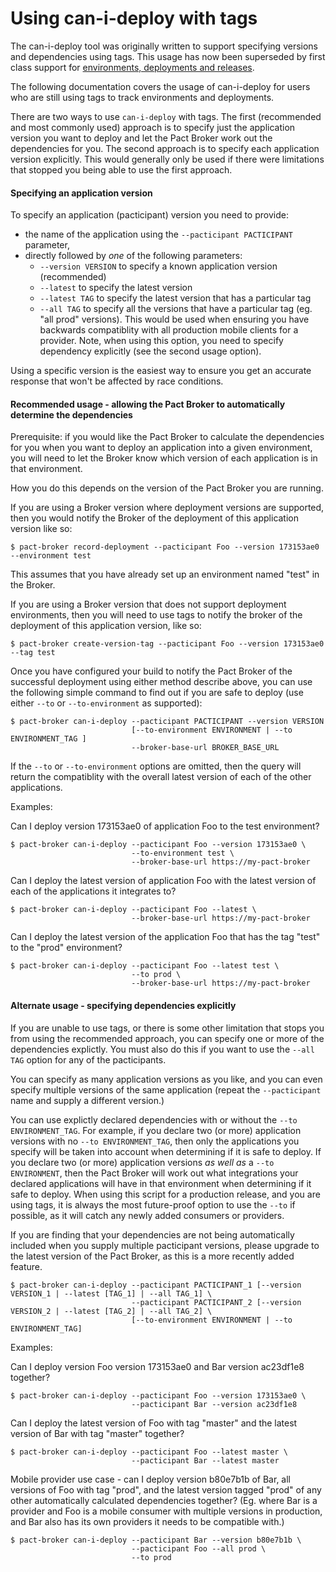# Using can-i-deploy with tags

The can-i-deploy tool was originally written to support specifying versions and dependencies using tags. This usage has now been superseded by first class support for [environments, deployments and releases](https://docs.pact.io/pact_broker/recording_deployments_and_releases/).

The following documentation covers the usage of can-i-deploy for users who are still using tags to track environments and deployments.

There are two ways to use `can-i-deploy` with tags. The first (recommended and most commonly used) approach is to specify just the application version you want to deploy and let the Pact Broker work out the dependencies for you. The second approach is to specify each application version explicitly. This would generally only be used if there were limitations that stopped you being able to use the first approach.

#### Specifying an application version

To specify an application (pacticipant) version you need to provide:

* the name of the application using the `--pacticipant PACTICIPANT` parameter,
* directly followed by *one* of the following parameters:
    * `--version VERSION` to specify a known application version (recommended)
    * `--latest` to specify the latest version
    * `--latest TAG` to specify the latest version that has a particular tag
    * `--all TAG` to specify all the versions that have a particular tag (eg. "all prod" versions). This would be used when ensuring you have backwards compatiblity with all production mobile clients for a provider. Note, when using this option, you need to specify dependency explicitly (see the second usage option).

Using a specific version is the easiest way to ensure you get an accurate response that won't be affected by race conditions.

#### Recommended usage - allowing the Pact Broker to automatically determine the dependencies

Prerequisite: if you would like the Pact Broker to calculate the dependencies for you when you want to deploy an application into a given environment, you will need to let the Broker know which version of each application is in that environment.

How you do this depends on the version of the Pact Broker you are running.

If you are using a Broker version where deployment versions are supported, then you would notify the Broker of the deployment of this application version like so:

    $ pact-broker record-deployment --pacticipant Foo --version 173153ae0 --environment test

This assumes that you have already set up an environment named "test" in the Broker.

If you are using a Broker version that does not support deployment environments, then you will need to use tags to notify the broker of the deployment of this application version, like so:

    $ pact-broker create-version-tag --pacticipant Foo --version 173153ae0 --tag test

Once you have configured your build to notify the Pact Broker of the successful deployment using either method describe above, you can use the following simple command to find out if you are safe to deploy (use either `--to` or  `--to-environment` as supported):

    $ pact-broker can-i-deploy --pacticipant PACTICIPANT --version VERSION
                               [--to-environment ENVIRONMENT | --to ENVIRONMENT_TAG ]
                               --broker-base-url BROKER_BASE_URL

If the `--to` or `--to-environment` options are omitted, then the query will return the compatiblity with the overall latest version of each of the other applications.

Examples:


Can I deploy version 173153ae0 of application Foo to the test environment?


    $ pact-broker can-i-deploy --pacticipant Foo --version 173153ae0 \
                               --to-environment test \
                               --broker-base-url https://my-pact-broker


Can I deploy the latest version of application Foo with the latest version of each of the applications it integrates to?


    $ pact-broker can-i-deploy --pacticipant Foo --latest \
                               --broker-base-url https://my-pact-broker


Can I deploy the latest version of the application Foo that has the tag "test" to the "prod" environment?

    $ pact-broker can-i-deploy --pacticipant Foo --latest test \
                               --to prod \
                               --broker-base-url https://my-pact-broker


#### Alternate usage - specifying dependencies explicitly

If you are unable to use tags, or there is some other limitation that stops you from using the recommended approach, you can specify one or more of the dependencies explictly. You must also do this if you want to use the `--all TAG` option for any of the pacticipants.

You can specify as many application versions as you like, and you can even specify multiple versions of the same application (repeat the `--pacticipant` name and supply a different version.)

You can use explictly declared dependencies with or without the `--to ENVIRONMENT_TAG`. For example, if you declare two (or more) application versions with no `--to ENVIRONMENT_TAG`, then only the applications you specify will be taken into account when determining if it is safe to deploy. If you declare two (or more) application versions _as well as_ a `--to ENVIRONMENT`, then the Pact Broker will work out what integrations your declared applications will have in that environment when determining if it safe to deploy. When using this script for a production release, and you are using tags, it is always the most future-proof option to use the `--to` if possible, as it will catch any newly added consumers or providers.

If you are finding that your dependencies are not being automatically included when you supply multiple pacticipant versions, please upgrade to the latest version of the Pact Broker, as this is a more recently added feature.


    $ pact-broker can-i-deploy --pacticipant PACTICIPANT_1 [--version VERSION_1 | --latest [TAG_1] | --all TAG_1] \
                               --pacticipant PACTICIPANT_2 [--version VERSION_2 | --latest [TAG_2] | --all TAG_2] \
                               [--to-environment ENVIRONMENT | --to ENVIRONMENT_TAG]

Examples:


Can I deploy version Foo version 173153ae0 and Bar version ac23df1e8 together?


    $ pact-broker can-i-deploy --pacticipant Foo --version 173153ae0 \
                               --pacticipant Bar --version ac23df1e8


Can I deploy the latest version of Foo with tag "master" and the latest version of Bar with tag "master" together?

    $ pact-broker can-i-deploy --pacticipant Foo --latest master \
                               --pacticipant Bar --latest master


Mobile provider use case - can I deploy version b80e7b1b of Bar, all versions of Foo with tag "prod", and the latest version tagged "prod" of any other automatically calculated dependencies together? (Eg. where Bar is a provider and Foo is a mobile consumer with multiple versions in production, and Bar also has its own providers it needs to be compatible with.)


    $ pact-broker can-i-deploy --pacticipant Bar --version b80e7b1b \
                               --pacticipant Foo --all prod \
                               --to prod
